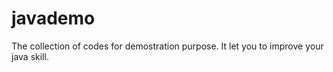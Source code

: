 # javademo
The collection of codes for demostration purpose. It let you to improve your java skill.
